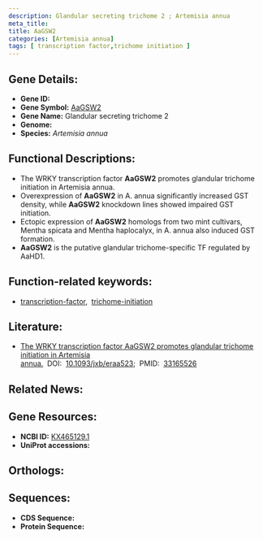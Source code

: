 ```yaml
---
description: Glandular secreting trichome 2 ; Artemisia annua
meta_title:
title: AaGSW2
categories: [Artemisia annua]
tags: [ transcription factor,trichome initiation ]
---
```


## Gene Details:
- **Gene ID:** []()
- **Gene Symbol:** <u>AaGSW2</u>
- **Gene Name:** Glandular secreting trichome 2
- **Genome:** []()
- **Species:** *Artemisia annua*

## Functional Descriptions:
   - The WRKY transcription factor **AaGSW2** promotes glandular trichome initiation in Artemisia annua.
   - Overexpression of **AaGSW2** in A. annua significantly increased GST density, while **AaGSW2** knockdown lines showed impaired GST initiation.
   - Ectopic expression of **AaGSW2** homologs from two mint cultivars, Mentha spicata and Mentha haplocalyx, in A. annua also induced GST formation.
   - **AaGSW2** is the putative glandular trichome-specific TF regulated by AaHD1.

## Function-related keywords:
   - [transcription-factor](/tags/transcription-factor/),&nbsp;&nbsp;[trichome-initiation](/tags/trichome-initiation/)

## Literature:
   - [The WRKY transcription factor AaGSW2 promotes glandular trichome initiation in Artemisia annua.](https://doi.org/10.1093/jxb/eraa523)&nbsp;&nbsp;DOI:&nbsp;&nbsp;[10.1093/jxb/eraa523](https://doi.org/10.1093/jxb/eraa523);&nbsp;&nbsp;PMID:&nbsp;&nbsp;[33165526](https://pubmed.ncbi.nlm.nih.gov/33165526/)

## Related News:

## Gene Resources:
- **NCBI ID:**  [KX465129.1](https://www.ncbi.nlm.nih.gov/gene/?term=KX465129.1)
- **UniProt accessions:**  [](https://www.uniprot.org/uniprotkb//entry)

## Orthologs:

## Sequences:
- **CDS Sequence:**
- **Protein Sequence:**
